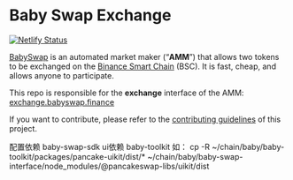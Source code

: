 # Baby Swap Exchange

[![Netlify Status](https://api.netlify.com/api/v1/badges/c6ef7e73-4a84-410d-83b0-b89326787dff/deploy-status)](https://app.netlify.com/sites/swap-master/deploys)

[BabySwap](https://babyswap.finance/) is an automated market maker (“**AMM**”) that allows two tokens to be exchanged on the [Binance Smart Chain](https://www.binance.org/en/smartChain) (BSC). It is fast, cheap, and allows anyone to participate.

This repo is responsible for the **exchange** interface of the AMM: [exchange.babyswap.finance](https://exchange.babyswap.finance/)

If you want to contribute, please refer to the [contributing guidelines](./CONTRIBUTING.md) of this project.


配置依赖 baby-swap-sdk
ui依赖 baby-toolkit
如： cp -R ~/chain/baby/baby-toolkit/packages/pancake-uikit/dist/* ~/chain/baby/baby-swap-interface/node_modules/@pancakeswap-libs/uikit/dist